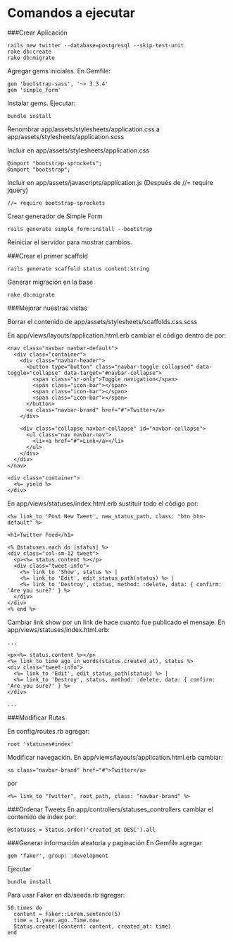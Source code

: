 # Comandos a ejecutar


###Crear Aplicación

```
rails new twitter --database=postgresql --skip-test-unit
rake db:create
rake db:migrate
```

Agregar gems iniciales. En Gemfile:

```
gem 'bootstrap-sass', '~> 3.3.4'
gem 'simple_form'
```

Instalar gems. Ejecutar:
```
bundle install
```
Renombrar app/assets/stylesheets/application.css a app/assets/stylesheets/application.scss

Incluir en app/assets/stylesheets/application.css

```
@import "bootstrap-sprockets";
@import "bootstrap";
```
Incluir en app/assets/javascripts/application.js (Después de //= require jquery)

```
//= require bootstrap-sprockets
```

Crear generador de Simple Form
```
rails generate simple_form:install --bootstrap
```

Reiniciar el servidor para mostrar cambios.

###Crear el primer scaffold
```
rails generate scaffold status content:string
```

Generar migración en la base
```
rake db:migrate
```
###Mejorar nuestras vistas

Borrar el contenido de app/assets/stylesheets/scaffolds.css.scss

En app/views/layouts/application.html.erb cambiar el código dentro de <body> por:

```
<nav class="navbar navbar-default">
  <div class="container">
    <div class="navbar-header">
      <button type="button" class="navbar-toggle collapsed" data-toggle="collapse" data-target="#navbar-collapse">
        <span class="sr-only">Toggle navigation</span>
        <span class="icon-bar"></span>
        <span class="icon-bar"></span>
        <span class="icon-bar"></span>
      </button>
      <a class="navbar-brand" href="#">Twitter</a>
    </div>

    <div class="collapse navbar-collapse" id="navbar-collapse">
      <ul class="nav navbar-nav">
        <li><a href="#">Link</a></li>
      </ul>
    </div>
  </div>
</nav>

<div class="container">
  <%= yield %>
</div>
```

En app/views/statuses/index.html.erb sustituir todo el código por:

```
<%= link_to 'Post New Tweet', new_status_path, class: "btn btn-default" %>

<h1>Twitter Feed</h1>

<% @statuses.each do |status| %>
<div class="col-sm-12 tweet">
  <p><%= status.content %></p>
  <div class="tweet-info">
    <%= link_to 'Show', status %> |
    <%= link_to 'Edit', edit_status_path(status) %> |
    <%= link_to 'Destroy', status, method: :delete, data: { confirm: 'Are you sure?' } %>
  </div>
</div>
<% end %>
```

Cambiar link show por un link de hace cuanto fue publicado el mensaje.
En app/views/statuses/index.html.erb:

```
...

<p><%= status.content %></p>
<%= link_to time_ago_in_words(status.created_at), status %>
<div class="tweet-info">
  <%= link_to 'Edit', edit_status_path(status) %> |
  <%= link_to 'Destroy', status, method: :delete, data: { confirm: 'Are you sure?' } %>
</div>

...
```

###Modificar Rutas

En config/routes.rb agregar:
```
root 'statuses#index'
```

Modificar navegación. En app/views/layouts/application.html.erb cambiar:
```
<a class="navbar-brand" href="#">Twitter</a>
```
por
```
<%= link_to "Twitter", root_path, class: "navbar-brand" %>
```

###Ordenar Tweets
En app/controllers/statuses_controllers cambiar el contenido de index por:
```
@statuses = Status.order('created_at DESC').all
```

###Generar información aleatoria y paginación
En Gemfile agregar
```
gem 'faker', group: :development
```
Ejecutar
```
bundle install
```

Para usar Faker en db/seeds.rb agregar:
```
50.times do
  content = Faker::Lorem.sentence(5)
  time = 1.year.ago..Time.now
  Status.create!(content: content, created_at: time)
end
```


